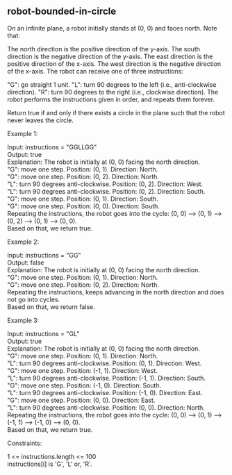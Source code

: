 ## robot-bounded-in-circle

On an infinite plane, a robot initially stands at (0, 0) and faces north. Note that:

The north direction is the positive direction of the y-axis.
The south direction is the negative direction of the y-axis.
The east direction is the positive direction of the x-axis.
The west direction is the negative direction of the x-axis.
The robot can receive one of three instructions:

"G": go straight 1 unit.
"L": turn 90 degrees to the left (i.e., anti-clockwise direction).
"R": turn 90 degrees to the right (i.e., clockwise direction).
The robot performs the instructions given in order, and repeats them forever.

Return true if and only if there exists a circle in the plane such that the robot never leaves the circle.

Example 1:

Input: instructions = "GGLLGG"  
Output: true  
Explanation: The robot is initially at (0, 0) facing the north direction.  
"G": move one step. Position: (0, 1). Direction: North.  
"G": move one step. Position: (0, 2). Direction: North.  
"L": turn 90 degrees anti-clockwise. Position: (0, 2). Direction: West.  
"L": turn 90 degrees anti-clockwise. Position: (0, 2). Direction: South.  
"G": move one step. Position: (0, 1). Direction: South.  
"G": move one step. Position: (0, 0). Direction: South.  
Repeating the instructions, the robot goes into the cycle: (0, 0) --> (0, 1) --> (0, 2) --> (0, 1) --> (0, 0).  
Based on that, we return true.  

Example 2:  

Input: instructions = "GG"  
Output: false  
Explanation: The robot is initially at (0, 0) facing the north direction.  
"G": move one step. Position: (0, 1). Direction: North.  
"G": move one step. Position: (0, 2). Direction: North.  
Repeating the instructions, keeps advancing in the north direction and does not go into cycles.  
Based on that, we return false.  

Example 3:  

Input: instructions = "GL"  
Output: true  
Explanation: The robot is initially at (0, 0) facing the north direction.  
"G": move one step. Position: (0, 1). Direction: North.  
"L": turn 90 degrees anti-clockwise. Position: (0, 1). Direction: West.  
"G": move one step. Position: (-1, 1). Direction: West.  
"L": turn 90 degrees anti-clockwise. Position: (-1, 1). Direction: South.  
"G": move one step. Position: (-1, 0). Direction: South.  
"L": turn 90 degrees anti-clockwise. Position: (-1, 0). Direction: East.  
"G": move one step. Position: (0, 0). Direction: East.  
"L": turn 90 degrees anti-clockwise. Position: (0, 0). Direction: North.  
Repeating the instructions, the robot goes into the cycle: (0, 0) --> (0, 1) --> (-1, 1) --> (-1, 0) --> (0, 0).  
Based on that, we return true.  

Constraints:  

1 <= instructions.length <= 100  
instructions[i] is 'G', 'L' or, 'R'.  
